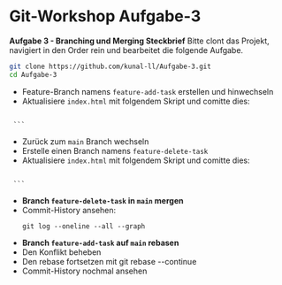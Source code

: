 # Git-Workshop Aufgabe-3

**Aufgabe 3 - Branching und Merging Steckbrief**
Bitte clont das Projekt, navigiert in den Order rein und bearbeitet die folgende Aufgabe.
   ```sh
   git clone https://github.com/kunal-ll/Aufgabe-3.git
   cd Aufgabe-3
   ```

- Feature-Branch namens `feature-add-task` erstellen und hinwechseln 
- Aktualisiere `index.html` mit folgendem Skript und comitte dies:
     ```html
<script>
    document.getElementById("add-task").addEventListener("click", function() {
        const taskText = document.getElementById("new-task").value;
        if (taskText) {
            const li = document.createElement("li");
            li.textContent = taskText;
            // Create Done button
            const deleteButton = document.createElement("button");
            deleteButton.textContent = "Delete";
            deleteButton.addEventListener("click", function() {
                li.remove();
            }); // delete
            li.appendChild(deleteButton);
            document.getElementById("tasks").appendChild(li);
            document.getElementById("new-task").value = "";
        }
    });
</script>


     ```
- Zurück zum `main` Branch wechseln
- Erstelle einen Branch namens `feature-delete-task`
- Aktualisiere `index.html` mit folgendem Skript und comitte dies:
     ```html
<script>
    document.getElementById("add-task").addEventListener("click", function() {
        const taskText = document.getElementById("new-task").value;
        if (taskText) {
            const li = document.createElement("li");
            li.textContent = taskText;
             // Create Delete button
            const deleteButton = document.createElement("button");
            deleteButton.textContent = "Delete";
            deleteButton.addEventListener("click", function() {
                li.remove();
            }); // delete
            li.appendChild(deleteButton);
            document.getElementById("tasks").appendChild(li);
            document.getElementById("new-task").value = "";
        }
    });
</script>


     ```
- **Branch `feature-delete-task` in `main` mergen**
-  Commit-History ansehen:
      ```
      git log --oneline --all --graph
      ```
- **Branch `feature-add-task` auf `main` rebasen**
- Den Konflikt beheben
- Den rebase fortsetzen mit git rebase --continue
- Commit-History nochmal ansehen

